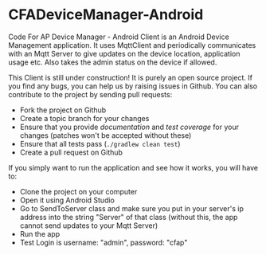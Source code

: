 # CFADeviceManager-Android
Code For AP Device Manager - Android Client is an Android Device Management application. It uses MqttClient and periodically communicates with an Mqtt Server to give updates on the device location, application usage etc. Also takes the admin status on the device if allowed.

This Client is still under construction! It is purely an open source project. If you find any bugs, you can help us by raising issues in Github. You can also contribute to the project by sending pull requests:

* Fork the project on Github
* Create a topic branch for your changes
* Ensure that you provide *documentation* and *test coverage* for your changes (patches won't be accepted without these)
* Ensure that all tests pass (`./gradlew clean test`)
* Create a pull request on Github 

If you simply want to run the application and see how it works, you will have to:

* Clone the project on your computer
* Open it using Android Studio
* Go to SendToServer class and make sure you put in your server's ip address into the string "Server" of that class (without this, the app cannot send updates to your Mqtt Server)
* Run the app
* Test Login is username: "admin", password: "cfap"

